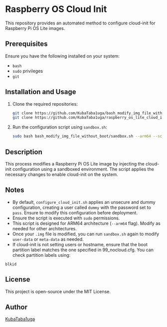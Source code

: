 # Raspberry OS Cloud Init

This repository provides an automated method to configure cloud-init for Raspberry Pi OS Lite images.

## Prerequisites
Ensure you have the following installed on your system:
- `bash`
- `sudo` privileges
- `git`

## Installation and Usage

1. Clone the required repositories:
   ```sh
   git clone https://github.com/KubaTaba1uga/bash_modify_img_file_without_boot/
   git clone https://github.com/KubaTaba1uga/raspberry_os_lite_cloud_init
   ```

2. Run the configuration script using `sandbox.sh`:
   ```sh
   sudo bash bash_modify_img_file_without_boot/sandbox.sh --arm64 --script raspberry_os_lite_cloud_init/configure_cloud_init.sh
   ```

## Description
This process modifies a Raspberry Pi OS Lite image by injecting the cloud-init configuration using a sandboxed environment. The script applies the necessary changes to enable cloud-init on the system.

## Notes
- By default, `configure_cloud_init.sh` applies an unsecure and dummy configuration, creating a user called `dummy` with the password set to `pass`. Ensure to modify this configuration before deployment.
- Ensure the script is executed with `sudo` permissions.
- This script is designed for ARM64 architecture (`--arm64` flag). Modify as needed for other architectures.
- Once your `.img` file is modified, you can run `sandbox.sh` again to modify `user-data` or `meta-data` as needed.
- If cloud-init is not setting users or hostname, ensure that the boot partition label matches the one specified in 99_nocloud.cfg. You can check partition labels using:
```
blkid
```

## License
This project is open-source under the MIT License.

## Author
[KubaTaba1uga](https://github.com/KubaTaba1uga/)


